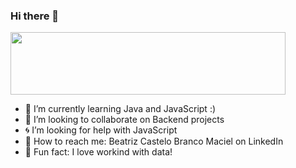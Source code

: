### Hi there 👋

<a href="https://codetrace.com/users/beatrizmaciel"><img src="https://codetrace.com/widget/beatrizmaciel" width="440" height="100" /></a>


- 🌱   I’m currently learning Java and JavaScript :)
- :floppy_disk:   I’m looking to collaborate on Backend projects
- :cyclone:  I’m looking for help with JavaScript
- :paperclip:  How to reach me: Beatriz Castelo Branco Maciel on LinkedIn
- :watermelon:  Fun fact: I love workind with data!
